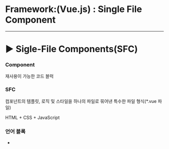 # Framework:(Vue.js) : Single File Component

---

# ▶️ Sigle-File Components(SFC)

### Component

재사용이 가능한 코드 블럭

### SFC

컴포넌트의 템플릿, 로직 및 스타일을 하나의 파일로 묶어낸 특수한 파일 형식(*.vue 파일)

HTML + CSS + JavaScript

### 언어 블록

- <Template> 하나만
- <script setup> 하나만
- <style scoped> 여러개
    - scoped 가 지정되면 CSS는 현재 컴포넌트에만 적용

![image (34)](https://github.com/user-attachments/assets/c2e96800-6143-448c-b63e-5d669e941070)

---

### 싱글 파일 컴포넌트 파일명 대/소문자(파스칼 케이스, 케밥케이스)

| Bad | Good |
| --- | --- |
| components/mycomponet.vue | components/MyComponent.vue |
| components/myComponet.vue | components/my-comonent.vue |

### 기본 컴포넌트 이름(Base,App,V와 같은 특정 접두사)

| Bad | Good |
| --- | --- |
| components/
├─ MyButton.vue
├─ VueTable.vue
├─ Icon.vue | components/
├─ BaseButton.vue
├─ BaseTable.vue

components/
├─ AppButton.vue
├─ AppTable.vue

components/
├─ VButton.vue
├─ VTable.vue |

### 긴밀하게 결합된 컴포넌트 이름(자식은 부모이름 접두사)

| Bad | Good |
| --- | --- |
| components/
├─ TodoList.vue
├─ doItem.vue | components/
├─ TodoList.vue
├─ TodoListItem.vue |
| components/
├─ SearchSidebar.vue
├─ NavigationForSearchSideBar.vue | components/
├─ SearchSidebar.vue
├─ SearchSideBarNavigation,vue |

### 컴포넌트 이름 내 단어 순서(일반적인 단어 → 설명적인 단어)

| Bad | Good |
| --- | --- |
| components/
├─ ClearSearchButton.vue
├─ ExcludeFromSearchInput.vue | components/
├─ SearchButtonClear.vue
├─ SearchButtonRun.vue
├─ SearchInputQuery.vue
├─ SearchInputExcludeGlob.vue
├─ SettingsCheckboxTerms.vue
├─ SettingsCheckboxLaunchOnStartup.vue |

### 약어보다는 완전한 단어 사용

---

### SFC의 CSS 기능 - scope

- scoped를 사용하면 부모 컴포넌트의 스타일이 자식 컴포넌트로 유출되지 않음
- 단, 자식 컴포넌트의 최상위 요소(root element)는 부모와 자식의 CSS 모두의 영향을 받음

# ▶️ Passing Props


![image (35)](https://github.com/user-attachments/assets/e52100e0-112b-4268-b6c0-943daa4a8f25)

부모는 자식에게 데이터를 전달( Pass Props),

자식은 자신에게 일어난 일을 부모에게 알림(Emit Event)

### One-Way Data Flow

모든 props는 자식 속성과 부모 속성 사이에 하향식 단방향 바인딩을 형성

(one-way-down-binding)

- 단방향인 이유 → 하위 컴포넌트가 실수로 상위 상태를 변경하여 전체적인 데이터 흐름을 이해하기 어렵게 만드는 것을 방지하기 위함
    - 데이터 흐름의 일관성 및 단순

### Props선언

부모 컴포넌트에서 내려보낸 props를 사용하기 위해서는 

자식 컴포넌트에서 명시적인 props 선언이 필요

- ‘문자열 배열’을 사용한 선언
- ‘객체’를 사용한 선언   ——→객체 선언 문법 사용 권장

```jsx
**PropParent.vue**
<template>
  <div>
    <fieldset>
      <h2>PropParent</h2>
      <PropChild myMsg="msg" />
    </fieldset>
  </div>
</template>
```

```jsx
**PropChild.vue**

<template>
  <div>
    <h2>propchild</h2>
    <ul>
      <li>{{ myMsg }}</li>
    </ul>
  </div>
</template>

**<!--배열-->**

<script setup>
defineProps(['myMsg'])
</script>

-------------------------------------
**<!--객체-->

<script setup>
const props = defineProps({
  myMsg: String,
})
</script>**
```

# ▶️ Static & Dynamic props

v-bind를 사용하여 동적으로 할당된 props를 사용할 수 있음

```jsx
**PropParent.vue**

<template>
  <div>
    <fieldset>
      <h2>PropParent</h2>
      <PropChild myMsg="msg" :dynamicProps="name"/>
    </fieldset>
  </div>
</template>

<script setup>
import PropChild from '@/components/PropChild.vue'
import { ref } from 'vue'
</script>
```

```jsx
**PropParent.vue**

<template>
  <div>
    <fieldset>
      <h2>PropParent</h2>
      <PropChild myMsg="msg" :dynamicProps="name"/>
    </fieldset>
  </div>
</template>

<script setup>
import PropChild from '@/components/PropChild.vue'
import { ref } from 'vue'
</script>
```

# ▶️ Component Events

### $emit()

자식 컴포넌트가 이벤트를 발생시켜 부모 컴포넌트로 데이터를 전달하는 역할의 메서드

### 구조

$emit(event, …args)

- event - 커스텀 이벤트 이름
- args   - 추가 인자

### 이벤트 발신 및 수신(Emitting and Listening to Events)

---

### emit이벤트 선언

defineEmits()를 사용하여 명시적으로 발신할 이벤트를 선언할 수 있다.

```jsx
**PropChild.vue**

<template>
  <div>
    <h2>propchild</h2>
    <ul>
     <li><button @click="toParent">부모님께</button></li>
    </ul>
  </div>
</template>

<script setup>
const emit = defineEmits(['Present'])
const toParent = () => {
  console.log('propchild이벤트 발생')
  emit('Present')
}
</script>
```

```jsx
**PropParent.vue**

<template>
  <div>
    <fieldset>
      <h2>PropParent</h2>
       <PropChild myMsg="msg" :dynamicProps="name" @Present="receive" />
    </fieldset>
  </div>
</template>

<script setup>
import PropChild from '@/components/PropChild.vue'
import { ref } from 'vue'
const name = ref('hone')
const receive = () => {
  console.log('잘받든지..')
}
</script>
```
